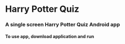 # Harry Potter Quiz
### A single screen Harry Potter Quiz Android app
#### To use app, download application and run
